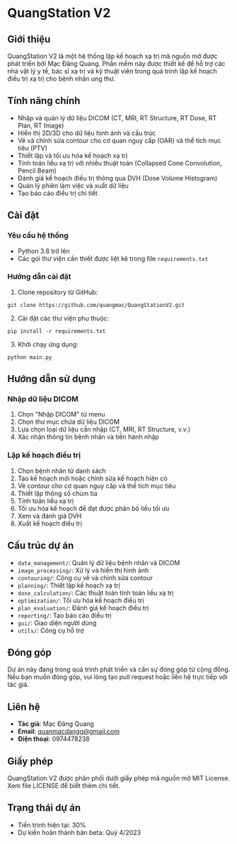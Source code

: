# QuangStation V2

## Giới thiệu
QuangStation V2 là một hệ thống lập kế hoạch xạ trị mã nguồn mở được phát triển bởi Mạc Đăng Quang. Phần mềm này được thiết kế để hỗ trợ các nhà vật lý y tế, bác sĩ xạ trị và kỹ thuật viên trong quá trình lập kế hoạch điều trị xạ trị cho bệnh nhân ung thư.

## Tính năng chính
- Nhập và quản lý dữ liệu DICOM (CT, MRI, RT Structure, RT Dose, RT Plan, RT Image)
- Hiển thị 2D/3D cho dữ liệu hình ảnh và cấu trúc
- Vẽ và chỉnh sửa contour cho cơ quan nguy cấp (OAR) và thể tích mục tiêu (PTV)
- Thiết lập và tối ưu hóa kế hoạch xạ trị
- Tính toán liều xạ trị với nhiều thuật toán (Collapsed Cone Convolution, Pencil Beam)
- Đánh giá kế hoạch điều trị thông qua DVH (Dose Volume Histogram)
- Quản lý phiên làm việc và xuất dữ liệu
- Tạo báo cáo điều trị chi tiết

## Cài đặt
### Yêu cầu hệ thống
- Python 3.8 trở lên
- Các gói thư viện cần thiết được liệt kê trong file `requirements.txt`

### Hướng dẫn cài đặt
1. Clone repository từ GitHub:
```
git clone https://github.com/quangmac/QuangStationV2.git
```

2. Cài đặt các thư viện phụ thuộc:
```
pip install -r requirements.txt
```

3. Khởi chạy ứng dụng:
```
python main.py
```

## Hướng dẫn sử dụng

### Nhập dữ liệu DICOM
1. Chọn "Nhập DICOM" từ menu
2. Chọn thư mục chứa dữ liệu DICOM
3. Lựa chọn loại dữ liệu cần nhập (CT, MRI, RT Structure, v.v.)
4. Xác nhận thông tin bệnh nhân và tiến hành nhập

### Lập kế hoạch điều trị
1. Chọn bệnh nhân từ danh sách
2. Tạo kế hoạch mới hoặc chỉnh sửa kế hoạch hiện có
3. Vẽ contour cho cơ quan nguy cấp và thể tích mục tiêu
4. Thiết lập thông số chùm tia
5. Tính toán liều xạ trị
6. Tối ưu hóa kế hoạch để đạt được phân bố liều tối ưu
7. Xem và đánh giá DVH
8. Xuất kế hoạch điều trị

## Cấu trúc dự án
- `data_management/`: Quản lý dữ liệu bệnh nhân và DICOM
- `image_processing/`: Xử lý và hiển thị hình ảnh
- `contouring/`: Công cụ vẽ và chỉnh sửa contour
- `planning/`: Thiết lập kế hoạch xạ trị
- `dose_calculation/`: Các thuật toán tính toán liều xạ trị
- `optimization/`: Tối ưu hóa kế hoạch điều trị
- `plan_evaluation/`: Đánh giá kế hoạch điều trị
- `reporting/`: Tạo báo cáo điều trị
- `gui/`: Giao diện người dùng
- `utils/`: Công cụ hỗ trợ

## Đóng góp
Dự án này đang trong quá trình phát triển và cần sự đóng góp từ cộng đồng. Nếu bạn muốn đóng góp, vui lòng tạo pull request hoặc liên hệ trực tiếp với tác giả.

## Liên hệ
- **Tác giả**: Mạc Đăng Quang
- **Email**: quanmacdangg@gmail.com
- **Điện thoại**: 0974478238

## Giấy phép
QuangStation V2 được phân phối dưới giấy phép mã nguồn mở MIT License. Xem file LICENSE để biết thêm chi tiết.

## Trạng thái dự án
- Tiến trình hiện tại: 30%
- Dự kiến hoàn thành bản beta: Quý 4/2023

